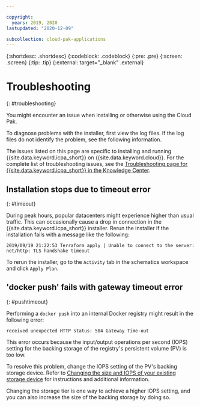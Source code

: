 ```yaml
---

copyright:
  years: 2019, 2020
lastupdated: "2020-12-09"

subcollection: cloud-pak-applications
---
```


{:shortdesc: .shortdesc}
{:codeblock: .codeblock}
{:pre: .pre}
{:screen: .screen}
{:tip: .tip}
{:external: target="_blank" .external}


# Troubleshooting
{: #troubleshooting}

You might encounter an issue when installing or otherwise using the Cloud Pak.

To diagnose problems with the installer, first view the log files. If the log files do not identify the problem, see the following information.

The issues listed on this page are specific to installing and running {{site.data.keyword.icpa_short}} on {{site.data.keyword.cloud}}. For the complete list of troubleshooting issues, see the [Troubleshooting page for {{site.data.keyword.icpa_short}} in the Knowledge Center](https://www.ibm.com/support/knowledgecenter/SSCSJL_4.3.x/troubleshoot.html).

## Installation stops due to timeout error
{: #timeout}

During peak hours, popular datacenters might experience higher than usual traffic. This can occasionally cause a drop in connection in the {{site.data.keyword.icpa_short}} installer. Rerun the installer if the installation fails with a message like the following:

```
2019/09/19 21:22:53 Terraform apply | Unable to connect to the server: net/http: TLS handshake timeout
```

To rerun the installer, go to the `Activity` tab in the schematics workspace and click `Apply Plan`.

## 'docker push' fails with gateway timeout error
{: #pushtimeout}

Performing a `docker push` into an internal Docker registry might result in the following error:

```
received unexpected HTTP status: 504 Gateway Time-out
```

This error occurs because the input/output operations per second (IOPS) setting for the backing storage of the registry's persistent volume (PV) is too low.

To resolve this problem, change the IOPS setting of the PV's backing storage device. Refer to [Changing the size and IOPS of your existing storage device](/docs/openshift?topic=openshift-file_storage#file_change_storage_configuration) for instructions and additional information.

Changing the storage tier is one way to achieve a higher IOPS setting, and you can also increase the size of the backing storage by doing so.
